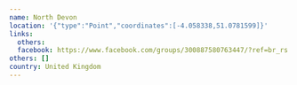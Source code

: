 ```yaml
---
name: North Devon
location: '{"type":"Point","coordinates":[-4.058338,51.0781599]}'
links:
  others: 
  facebook: https://www.facebook.com/groups/300887580763447/?ref=br_rs
others: []
country: United Kingdom
---
```

